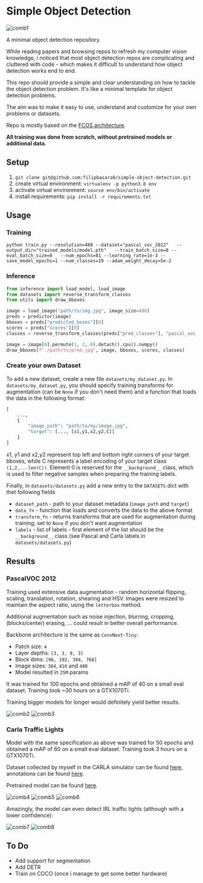 # Simple Object Detection

![comb1](https://user-images.githubusercontent.com/29043871/201990619-639dc153-1dff-48c7-bd4b-518ebbc1c51e.png)

A minimal object detection repository.

While reading papers and browsing repos to refresh my computer vision knowledge, i noticed that most object detection repos are complicating and cluttered with code - which makes it difficult to understand how object detection works end to end.

This repo should provide a simple and clear understanding on how to tackle the object detection problem. It's like a minimal template for object detection problems.

The aim was to make it easy to use, understand and customize for your own problems or datasets.

Repo is mostly based on the [FCOS architecture](https://arxiv.org/abs/1904.01355).

**All training was done from scratch, without pretrained models or additional data.**

## Setup

1. `git clone git@github.com:filipbasara0/simple-object-detection.git`
2. create virtual environment: `virtualenv -p python3.8 env`
3. activate virtual environment: `source env/bin/activate`
4. install requirements: `pip install -r requirements.txt`

## Usage

### Training

```
python train.py --resolution=480 --dataset="pascal_voc_2012"   --output_dir="trained_models/model.pth"   --train_batch_size=8 --eval_batch_size=8   --num_epochs=81 --learning_rate=1e-3 --save_model_epochs=1 --num_classes=19 --adam_weight_decay=5e-2
```

### Inference

```python
from inference import load_model, load_image
from datasets import reverse_transform_classes
from utils import draw_bboxes

image = load_image("path/to/img.jpg", image_size=480)
preds = predictor(image)
bboxes = preds["predicted_boxes"][0]
scores = preds["scores"][0]
classes = reverse_transform_classes(preds["pred_classes"], "pascal_voc_2012")[0]

image = image[0].permute(1, 2, 0).detach().cpu().numpy()
draw_bboxes(f"./path/to/pred.jpg", image, bboxes, scores, classes)
```

### Create your own Dataset

To add a new dataset, create a new file `datasets/my_dataset.py`. In `datasets/my_dataset.py`, you should specify training transforms for augmentation (can be `None` if you don't need them) and a function that loads the data in the following format:

```python
[
    ...,
    {
        "image_path": "path/to/my/image.jpg",
        "target": [..., [x1,y1,x2,y2,C]]
    }
]
```

x1, y1 and x2,y2 represent top left and bottom right corners of your target bboxes, while C represents a label encoding of your target class `(1,2,...len(C))`. Element 0 is reserved for the `__background__` class, which is used to filter negative samples when preparing the training labels.

Finally, in `datasets/datasets.py` add a new entry to the `DATASETS` dict with thet following fields

- `dataset_path` - path to your dataset metadata (`image_path` and `target`)
- `data_fn` - function that loads and converts the data to the above format
- `transform_fn` - returns transforms that are used for augmentation during training; set to `None` if you don't want augmentation
- `labels` - list of labels - first element of the list should be the `__background__` class (see Pascal and Carla labels in `datasets/datasets.py`)

## Results

### PascalVOC 2012

Training used extensive data augmentation - random horizontal flipping, scaling, translation, rotation, shearing and HSV. Images were resized to maintain the aspect ratio, using the `letterbox` method.

Additional augmentation such as noise injection, blurring, cropping, (blocks/center) erasing, ... could result in better overall performance.

Backbone architecture is the same as `ConvNext-Tiny`:

- Patch size: `4`
- Layer depths: `[3, 3, 9, 3]`
- Block dims: `[96, 192, 384, 768]`
- Image sizes: `384`, `416` and `480`
- Model resulted in `25M` params

It was trained for 100 epochs and obtained a mAP of 40 on a small eval dataset.
Training took ~30 hours on a GTX1070Ti.

Training bigger models for longer would definitely yield better results.

![comb2](https://user-images.githubusercontent.com/29043871/201991539-072d7c45-faff-4c38-8731-5ce4330c72e1.png)
![comb3](https://user-images.githubusercontent.com/29043871/201994865-4c88a2a7-74eb-4f14-86eb-cd26a951dee4.png)


### Carla Traffic Lights

Model with the same specification as above was trained for 50 epochs and obtained a mAP of 60 on a small eval dataset.
Training took 3 hours on a GTX1070Ti.

Dataset collected by myself in the CARLA simulator can be found [here](https://drive.google.com/drive/folders/1TXkPLWlNgauPhQnKEoPDZsx7Px1MD9n_?usp=sharing), annotations can be found [here](https://github.com/affinis-lab/traffic-light-detection-module/blob/master/dataset/carla_all.csv).

Pretrained model can be found [here](https://drive.google.com/file/d/17mcQ-Ct6bUTS8BEpeDjaZMIFmHS2gptl/view?usp=share_link).

![comb4](https://user-images.githubusercontent.com/29043871/201992324-4323166d-e207-417d-9fe9-8265b885d0fe.png)
![comb5](https://user-images.githubusercontent.com/29043871/201992330-e6929134-b639-4744-9a75-108da64ed033.png)
![comb6](https://user-images.githubusercontent.com/29043871/201992333-f6d32332-b7cd-40c9-a82d-049fe1c567ca.png)


Amazingly, the model can even detect IRL traffic lights (although with a lower confidence):

![comb7](https://user-images.githubusercontent.com/29043871/201992833-011f521c-1acd-44bc-b372-135e44940dbb.png)
![comb8](https://user-images.githubusercontent.com/29043871/201992839-ba3134f2-e86f-49f0-a872-77d4aba980d5.png)


## To Do

- Add support for segmentation
- Add DETR
- Train on COCO (once i manage to get some better hardware)
